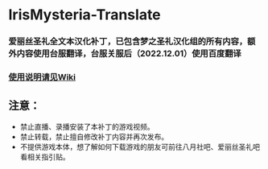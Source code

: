 # IrisMysteria-Translate
### 爱丽丝圣礼全文本汉化补丁，已包含梦之圣礼汉化组的所有内容，额外内容使用台服翻译，台服关服后（2022.12.01）使用百度翻译  
### [使用说明请见Wiki](https://github.com/game-reverse/IrisMysteria-Translate/wiki)
## 注意：
* 禁止直播、录播安装了本补丁的游戏视频。
* 禁止转载，禁止擅自修改补丁内容并再次发布。
* 不提供游戏本体，想了解如何下载游戏的朋友可前往八月社吧、爱丽丝圣礼吧看相关指引贴。
